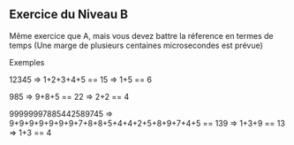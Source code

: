 ## Exercice du Niveau B

Même exercice que A, mais vous devez battre la réference en termes de temps
 (Une marge de plusieurs centaines microsecondes est prévue)

Exemples 

12345	=> 1+2+3+4+5 
		== 15
			=> 1+5
			== 6

985		=> 9+8+5
		== 22
			=> 2+2
			== 4

99999997885442589745	=> 9+9+9+9+9+9+9+7+8+8+5+4+4+2+5+8+9+7+4+5
						== 139
							=> 1+3+9
							== 13
								=> 1+3
								== 4 
